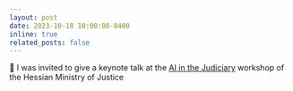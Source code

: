 ```yaml
---
layout: post
date: 2023-10-18 10:00:00-0400
inline: true
related_posts: false
---
```

🎤 I was invited to give a keynote talk at the <a href='https://justizministerium.hessen.de/presse/workshop-reihe-zum-thema-kuenstliche-intelligenz-fuer-die-justiz'>AI in the Judiciary</a> workshop of the Hessian Ministry of Justice
